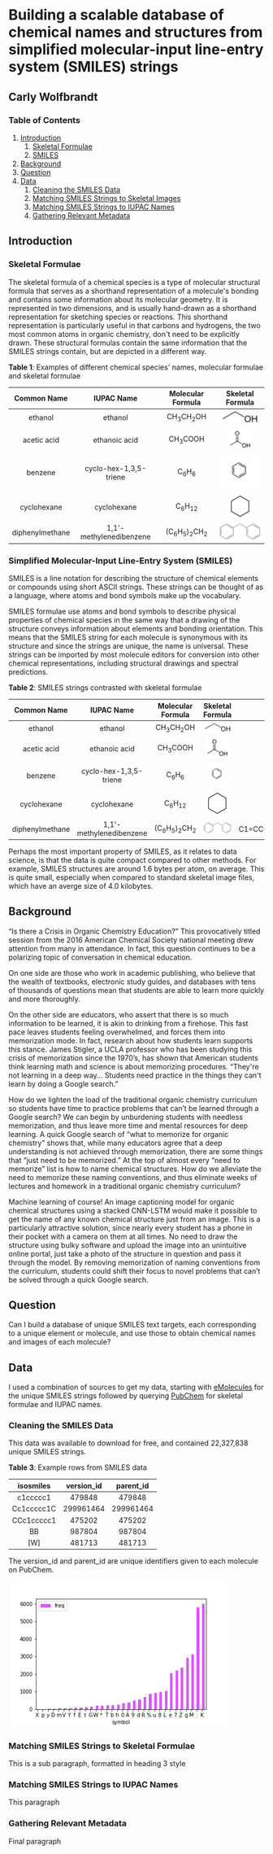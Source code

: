 # Building a scalable database of chemical names and structures from simplified molecular-input line-entry system (SMILES) strings 
## Carly Wolfbrandt

### Table of Contents
1. [Introduction](#Introduction)
    1. [Skeletal Formulae](#skeletal_formulae) 
    2. [SMILES](#SMILES)
2. [Background](#Background)
3. [Question](#Question)
4. [Data](#Data)
    1. [Cleaning the SMILES Data](#smiles_data)
    2. [Matching SMILES Strings to Skeletal Images](#skeletal_images)
    3. [Matching SMILES Strings to IUPAC Names](#iupac_names)
    4. [Gathering Relevant Metadata](#metadata)

## Introduction <a name="Introduction"></a>

### Skeletal Formulae <a name="skeletal_formulae"></a>

The skeletal formula of a chemical species is a type of molecular structural formula that serves as a shorthand representation of a molecule's bonding and contains some information about its molecular geometry. It is represented in two dimensions, and is usually hand-drawn as a shorthand representation for sketching species or reactions. This shorthand representation is particularly useful in that carbons and hydrogens, the two most common atoms in organic chemistry, don't need to be explicitly drawn. These structural formulas contain the same information that the SMILES strings contain, but are depicted in a different way.

**Table 1**: Examples of different chemical species' names, molecular formulae and skeletal formulae

| Common Name      | IUPAC Name |Molecular Formula | Skeletal Formula | 
| :-----------: | :-----------:| :-----------: | :----------:| 
| ethanol      |  ethanol | CH<sub>3</sub>CH<sub>2</sub>OH | ![](/ethanol.png) |
| acetic acid   | ethanoic acid | CH<sub>3</sub>COOH  |![](/acetic_acid.png)|
|benzene | cyclo-hex-1,3,5-triene | C<sub>6</sub>H<sub>6</sub> |![](/benzene.jpg)  |
|cyclohexane | cyclohexane | C<sub>6</sub>H<sub>12</sub>| ![](/cyclohexane.png)  |
| diphenylmethane | 1,1'-methylenedibenzene | (C<sub>6</sub>H<sub>5</sub>)<sub>2</sub>CH<sub>2</sub>|![](/diphenylmethane.png)|



### Simplified Molecular-Input Line-Entry System (SMILES) <a name="SMILES"></a>

SMILES is a line notation for describing the structure of chemical elements or compounds using short ASCII strings. These strings can be thought of as a language, where atoms and bond symbols make up the vocabulary. 

SMILES formulae use atoms and bond symbols to describe physical properties of chemical species in the same way that a drawing of the structure conveys information about elements and bonding orientation. This means that the SMILES string for each molecule is synonymous with its structure and since the strings are unique, the name is universal. These strings can be imported by most molecule editors for conversion into other chemical representations, including structural drawings and spectral predictions. 


**Table 2**: SMILES strings contrasted with skeletal formulae

| Common Name      | IUPAC Name |Molecular Formula | Skeletal Formula |  SMILES String |
| :-----------: | :-----------:| :-----------: | :----------:| :----------:|
| ethanol      |  ethanol | CH<sub>3</sub>CH<sub>2</sub>OH | ![](/ethanol.png) | CCO|
| acetic acid   | ethanoic acid | CH<sub>3</sub>COOH  |![](/acetic_acid.png)| CC(=O)O |
|benzene | cyclo-hex-1,3,5-triene | C<sub>6</sub>H<sub>6</sub> |![](/benzene.jpg)  | c1ccccc1  |
|cyclohexane | cyclohexane | C<sub>6</sub>H<sub>12</sub>| ![](/cyclohexane.png)  | C1CCCCC1 | 
| diphenylmethane | 1,1'-methylenedibenzene |(C<sub>6</sub>H<sub>5</sub>)<sub>2</sub>CH<sub>2</sub>|![](/diphenylmethane.png)|C1=CC=C(C=C1)CC2=CC=CC=C2|

Perhaps the most important property of SMILES, as it relates to data science, is that the data is quite compact compared to other methods. For example, SMILES structures are around 1.6 bytes per atom, on average. This is quite small, especially when compared to standard skeletal image files, which have an averge size of 4.0 kilobytes.

## Background <a name="Background"></a>
“Is there a Crisis in Organic Chemistry Education?” This provocatively titled session from the 2016 American Chemical Society national meeting drew attention from many in attendance. In fact, this question continues to be a polarizing topic of conversation in chemical education. 
 
On one side are those who work in academic publishing, who believe that the wealth of textbooks, electronic study guides, and databases with tens of thousands of questions mean that students are able to learn more quickly and more thoroughly. 
 
On the other side are educators, who assert that there is so much information to be learned, it is akin to drinking from a firehose. This fast pace leaves students feeling overwhelmed, and forces them into memorization mode. In fact, research about how students learn supports this stance. James Stigler, a UCLA professor who has been studying this crisis of memorization since the 1970’s, has shown that American students think learning math and science is about memorizing procedures. “They're not learning in a deep way… Students need practice in the things they can't learn by doing a Google search.”
 
How do we lighten the load of the traditional organic chemistry curriculum so students have time to practice problems that can’t be learned through a Google search?  We can begin by unburdening students with needless memorization, and thus leave more time and mental resources for deep learning. A quick Google search of “what to memorize for organic chemistry” shows that, while many educators agree that a deep understanding is not achieved through memorization, there are some things that “just need to be memorized.” At the top of almost every “need to memorize” list is how to name chemical structures. How do we alleviate the need to memorize these naming conventions, and thus eliminate weeks of lectures and homework in a traditional organic chemistry curriculum? 
 
Machine learning of course! An image captioning model for organic chemical structures using a stacked CNN-LSTM would make it possible to get the name of any known chemical structure just from an image. This is a particularly attractive solution, since nearly every student has a phone in their pocket with a camera on them at all times. No need to draw the structure using bulky software and upload the image into an unintuitive online portal, just take a photo of the structure in question and pass it through the model. By removing memorization of naming conventions from the curriculum, students could shift their focus to novel problems that can’t be solved through a quick Google search.

## Question <a name="Question"></a>
Can I build a database of unique SMILES text targets, each corresponding to a unique element or molecule, and use those to obtain chemical names and images of each molecule?

## Data <a name="Data"></a>
I used a combination of sources to get my data, starting with [eMolecules](https://www.emolecules.com) for the unique SMILES strings followed by querying [PubChem](https://pubchem.ncbi.nlm.nih.gov/) for skeletal formulae and IUPAC names. 

### Cleaning the SMILES Data  <a name="smiles_data"></a>
This data was available to download for free, and contained 22,327,838 unique SMILES strings.

**Table 3**: Example rows from SMILES data

| isosmiles      | version_id | parent_id | 
| :-----------: | :-----------:| :-----------: |
| c1ccccc1      |  479848 | 479848 |
| Cc1ccccc1C      |  299961464 | 299961464 |
| CCc1ccccc1      |  475202 | 475202 |
| BB      |  987804	 | 987804|
| [W]      |  481713 | 481713 |

The version_id and parent_id are unique identifiers given to each molecule on PubChem. 

![](/less_frequent_symbols.png)


### Matching SMILES Strings to Skeletal Formulae <a name="skeletal_images"></a>
This is a sub paragraph, formatted in heading 3 style

### Matching SMILES Strings to IUPAC Names <a name="iupac_names"></a>
This paragraph

### Gathering Relevant Metadata <a name="metadata"></a>
Final paragraph

